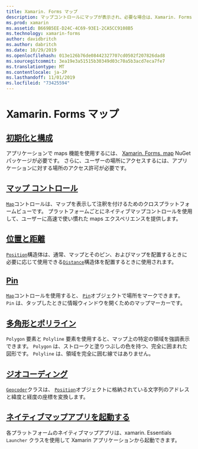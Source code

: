 ```yaml
---
title: Xamarin. Forms マップ
description: マップコントロールにマップが表示され、必要な場合は、Xamarin. Forms. map NuGet パッケージが必要です。
ms.prod: xamarin
ms.assetid: B669B5EE-D24C-4C69-93E1-2CA5CC9108B5
ms.technology: xamarin-forms
author: davidbritch
ms.author: dabritch
ms.date: 10/29/2019
ms.openlocfilehash: 013e126b76de08442327707cd0502f207826dad8
ms.sourcegitcommit: 3ea19e3a51515b30349d03c70a5b3acd7eca7fe7
ms.translationtype: MT
ms.contentlocale: ja-JP
ms.lasthandoff: 11/01/2019
ms.locfileid: "73425594"
---
```

# <a name="xamarinforms-map"></a>Xamarin. Forms マップ

## <a name="initialization-and-configurationsetupmd"></a>[初期化と構成](setup.md)

アプリケーションで maps 機能を使用するには、 [Xamarin. Forms. map](https://www.nuget.org/packages/Xamarin.Forms.Maps/) NuGet パッケージが必要です。 さらに、ユーザーの場所にアクセスするには、アプリケーションに対する場所のアクセス許可が必要です。

## <a name="map-controlmapmd"></a>[マップ コントロール](map.md)

[`Map`](xref:Xamarin.Forms.Maps.Map)コントロールは、マップを表示して注釈を付けるためのクロスプラットフォームビューです。 プラットフォームごとにネイティブマップコントロールを使用して、ユーザーに高速で使い慣れた maps エクスペリエンスを提供します。

## <a name="position-and-distanceposition-distancemd"></a>[位置と距離](position-distance.md)

[`Position`](xref:Xamarin.Forms.Maps.Position)構造体は、通常、マップとそのピン、およびマップを配置するときに必要に応じて使用できる[`Distance`](xref:Xamarin.Forms.Maps.Distance)構造体を配置するときに使用されます。

## <a name="pinspinsmd"></a>[Pin](pins.md)

[`Map`](xref:Xamarin.Forms.Maps.Map)コントロールを使用すると、 [`Pin`](xref:Xamarin.Forms.Maps.Pin)オブジェクトで場所をマークできます。 `Pin` は、タップしたときに情報ウィンドウを開くためのマップマーカーです。

## <a name="polygons-and-polylinespolygonsmd"></a>[多角形とポリライン](polygons.md)

`Polygon` 要素と `Polyline` 要素を使用すると、マップ上の特定の領域を強調表示できます。 `Polygon` は、ストロークと塗りつぶしの色を持つ、完全に囲まれた図形です。 `Polyline` は、領域を完全に囲む線ではありません。

## <a name="geocodinggeocodermd"></a>[ジオコーディング](geocoder.md)

[`Geocoder`](xref:Xamarin.Forms.Maps.Geocoder)クラスは、 [`Position`](xref:Xamarin.Forms.Maps.Position)オブジェクトに格納されている文字列のアドレスと緯度と経度の座標を変換します。

## <a name="launch-the-native-map-appnative-map-appmd"></a>[ネイティブマップアプリを起動する](native-map-app.md)

各プラットフォームのネイティブマップアプリは、xamarin. Essentials `Launcher` クラスを使用して Xamarin アプリケーションから起動できます。
